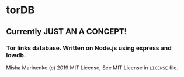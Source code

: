 # torDB 
## Currently JUST AN A CONCEPT!
### Tor links database. Written on Node.js using express and lowdb.

Misha Marinenko (c) 2019 MIT License, See MIT License in `LICENSE` file.
